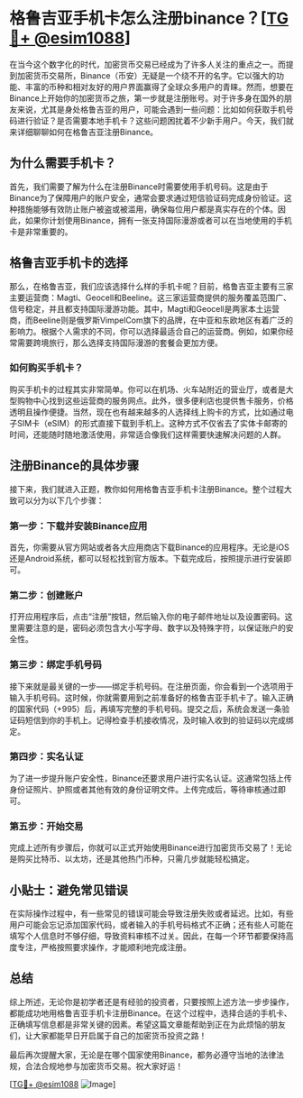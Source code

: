# 格鲁吉亚手机卡怎么注册binance？[[TG💪+ @esim1088](https://t.me/s/esim1088)]

在当今这个数字化的时代，加密货币交易已经成为了许多人关注的重点之一。而提到加密货币交易所，Binance（币安）无疑是一个绕不开的名字。它以强大的功能、丰富的币种和相对友好的用户界面赢得了全球众多用户的青睐。然而，想要在Binance上开始你的加密货币之旅，第一步就是注册账号。对于许多身在国外的朋友来说，尤其是身处格鲁吉亚的用户，可能会遇到一些问题：比如如何获取手机号码进行验证？是否需要本地手机卡？这些问题困扰着不少新手用户。今天，我们就来详细聊聊如何在格鲁吉亚注册Binance。

## 为什么需要手机卡？

首先，我们需要了解为什么在注册Binance时需要使用手机号码。这是由于Binance为了保障用户的账户安全，通常会要求通过短信验证码完成身份验证。这种措施能够有效防止账户被盗或被滥用，确保每位用户都是真实存在的个体。因此，如果你计划使用Binance，拥有一张支持国际漫游或者可以在当地使用的手机卡是非常重要的。

## 格鲁吉亚手机卡的选择

那么，在格鲁吉亚，我们应该选择什么样的手机卡呢？目前，格鲁吉亚主要有三家主要运营商：Magti、Geocell和Beeline。这三家运营商提供的服务覆盖范围广、信号稳定，并且都支持国际漫游功能。其中，Magti和Geocell是两家本土运营商，而Beeline则是俄罗斯VimpelCom旗下的品牌，在中亚和东欧地区有着广泛的影响力。根据个人需求的不同，你可以选择最适合自己的运营商。例如，如果你经常需要跨境旅行，那么选择支持国际漫游的套餐会更加方便。

### 如何购买手机卡？

购买手机卡的过程其实非常简单。你可以在机场、火车站附近的营业厅，或者是大型购物中心找到这些运营商的服务网点。此外，很多便利店也提供售卡服务，价格透明且操作便捷。当然，现在也有越来越多的人选择线上购卡的方式，比如通过电子SIM卡（eSIM）的形式直接下载到手机上。这种方式不仅省去了实体卡邮寄的时间，还能随时随地激活使用，非常适合像我们这样需要快速解决问题的人群。

## 注册Binance的具体步骤

接下来，我们就进入正题，教你如何用格鲁吉亚手机卡注册Binance。整个过程大致可以分为以下几个步骤：

### 第一步：下载并安装Binance应用

首先，你需要从官方网站或者各大应用商店下载Binance的应用程序。无论是iOS还是Android系统，都可以轻松找到官方版本。下载完成后，按照提示进行安装即可。

### 第二步：创建账户

打开应用程序后，点击“注册”按钮，然后输入你的电子邮件地址以及设置密码。这里需要注意的是，密码必须包含大小写字母、数字以及特殊字符，以保证账户的安全性。

### 第三步：绑定手机号码

接下来就是最关键的一步——绑定手机号码。在注册页面，你会看到一个选项用于输入手机号码。这时候，你就需要用到之前准备好的格鲁吉亚手机卡了。输入正确的国家代码（+995）后，再填写完整的手机号码。提交之后，系统会发送一条验证码短信到你的手机上。记得检查手机接收情况，及时输入收到的验证码以完成绑定。

### 第四步：实名认证

为了进一步提升账户安全性，Binance还要求用户进行实名认证。这通常包括上传身份证照片、护照或者其他有效的身份证明文件。上传完成后，等待审核通过即可。

### 第五步：开始交易

完成上述所有步骤后，你就可以正式开始使用Binance进行加密货币交易了！无论是购买比特币、以太坊，还是其他热门币种，只需几步就能轻松搞定。

## 小贴士：避免常见错误

在实际操作过程中，有一些常见的错误可能会导致注册失败或者延迟。比如，有些用户可能会忘记添加国家代码，或者输入的手机号码格式不正确；还有些人可能在填写个人信息时不够仔细，导致资料审核不过关。因此，在每一个环节都要保持高度专注，严格按照要求操作，才能顺利地完成注册。

## 总结

综上所述，无论你是初学者还是有经验的投资者，只要按照上述方法一步步操作，都能成功地用格鲁吉亚手机卡注册Binance。在这个过程中，选择合适的手机卡、正确填写信息都是非常关键的因素。希望这篇文章能帮助到正在为此烦恼的朋友们，让大家都能早日开启属于自己的加密货币投资之路！

最后再次提醒大家，无论是在哪个国家使用Binance，都务必遵守当地的法律法规，合法合规地参与加密货币交易。祝大家好运！

[[TG💪+ @esim1088](https://t.me/s/esim1088) ![Image](https://i.postimg.cc/4NQfJmqS/Snipaste-2025-05-13-00-14-12.png)]